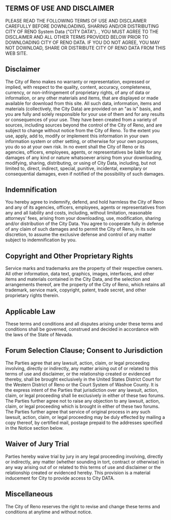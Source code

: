 ## TERMS OF USE AND DISCLAIMER

PLEASE READ THE FOLLOWING TERMS OF USE AND DISCLAIMER CAREFULLY BEFORE DOWNLOADING, SHARING AND/OR DISTRIBUTING CITY OF RENO System Data ("CITY DATA"). , YOU MUST AGREE TO THE DISCLAIMER AND ALL OTHER TERMS PROVIDED BELOW PRIOR TO DOWNLOADING CITY OF RENO DATA. IF YOU DO NOT AGREE, YOU MAY NOT DOWNLOAD, SHARE OR DISTRIBUTE CITY OF RENO DATA FROM THIS WEB SITE.

## Disclaimer

The City of Reno makes no warranty or representation, expressed or implied, with respect to the quality, content, accuracy, completeness, currency, or non-infringement of proprietary rights, of any of data or information, or any other materials and items, that are displayed or made available for download from this site. All such data, information, items and materials (collectively, the City Data) are provided on an "as is" basis, and you are fully and solely responsible for your use of them and for any results or consequences of your use. They have been created from a variety of sources, including sources beyond the control of the City of Reno, and are subject to change without notice from the City of Reno. To the extent you use, apply, add to, modify or implement this information in your own information system or other setting, or otherwise for your own purposes, you do so at your own risk. In no event shall the City of Reno or its agencies, officers, employees, agents, or representatives be liable for any damages of any kind or nature whatsoever arising from your downloading, modifying, sharing, distributing, or using of City Data, including, but not limited to, direct, indirect, special, punitive, incidental, exemplary or consequential damages, even if notified of the possibility of such damages.

## Indemnification

You hereby agree to indemnify, defend, and hold harmless the City of Reno and any of its agencies, officers, employees, agents or representatives from any and all liability and costs, including, without limitation, reasonable attorneys' fees, arising from your downloading, use, modification, sharing and/or distribution of the City Data. You agree to cooperate fully in defense of any claim of such damages and to permit the City of Reno, in its sole discretion, to assume the exclusive defense and control of any matter subject to indemnification by you.

## Copyright and Other Proprietary Rights

Service marks and trademarks are the property of their respective owners. All other information, data text, graphics, images, interfaces, and other items and materials contained in the City Data, and the selection and arrangements thereof, are the property of the City of Reno, which retains all trademark, service mark, copyright, patent, trade secret, and other proprietary rights therein.

## Applicable Law

These terms and conditions and all disputes arising under these terms and conditions shall be governed, construed and decided in accordance with the laws of the State of Nevada.

## Forum Selection Clause; Consent to Jurisdiction

The Parties agree that any lawsuit, action, claim, or legal proceeding involving, directly or indirectly, any matter arising out of or related to this terms of use and disclaimer, or the relationship created or evidenced thereby, shall be brought exclusively in the United States District Court for the Western District of Reno or the Court System of Washoe County. It is the express intent of the Parties that jurisdiction over any lawsuit, action, claim, or legal proceeding shall lie exclusively in either of these two forums. The Parties further agree not to raise any objection to any lawsuit, action, claim, or legal proceeding which is brought in either of these two forums. The Parties further agree that service of original process in any such lawsuit, action, claim, or legal proceeding may be duly effected by mailing a copy thereof, by certified mail, postage prepaid to the addresses specified in the Notice section below.

## Waiver of Jury Trial

Parties hereby waive trial by jury in any legal proceeding involving, directly or indirectly, any matter (whether sounding in tort, contract or otherwise) in any way arising out of or related to this terms of use and disclaimer or the relationship created or evidenced hereby. This provision is a material inducement for City to provide access to City DATA.

## Miscellaneous

The City of Reno reserves the right to revise and change these terms and conditions at anytime and without notice. 


